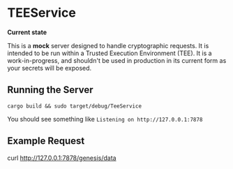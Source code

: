 # TEEService

**Current state**

This is a **mock** server designed to handle cryptographic requests. It is intended to be run within a Trusted Execution Environment (TEE). It is a work-in-progress, and shouldn't be used in production in its current form as your secrets will be exposed.

## Running the Server

`cargo build && sudo target/debug/TeeService`

You should see something like `Listening on http://127.0.0.1:7878`

## Example Request

curl http://127.0.0.1:7878/genesis/data

